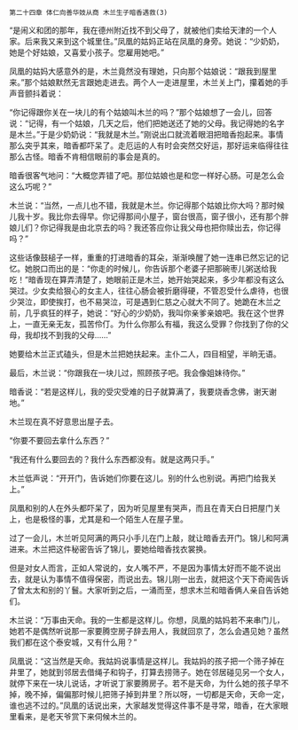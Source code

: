     第二十四章 体仁向善华妓从商 木兰生子暗香遇救(3) 

   “是闹义和团的那年，我在德州附近找不到父母了，就被他们卖给天津的一个人家。后来我又来到这个城里住。”凤凰的姑妈正站在凤凰的身旁。她说：“少奶奶，她是个好姑娘，又喜爱小孩子。您雇用她吧。”

   凤凰的姑妈大感意外的是，木兰竟然没有理她，只向那个姑娘说：“跟我到屋里来。”那个姑娘默然无言跟她走进去。两个人一走进屋里，木兰关上门，攥着她的手声音颤抖着说：

   “你记得跟你关在一块儿的有个姑娘叫木兰的吗？”那个姑娘想了一会儿，回答说：“记得，有一个姑娘，几天之后，他们把她送还了她的父母。我记得她的名字是木兰。”于是少奶奶说：“我就是木兰。”刚说出口就流着眼泪把暗香抱起来。事情那么突乎其来，暗香都吓呆了。走厄运的人有时会突然交好运，那好运来临得往往那么古怪。暗香不肯相信眼前的事会是真的。

   暗香很客气地问：“大概您弄错了吧。那位姑娘也是和您一样好心肠。可是怎么会这么巧呢？”

   木兰说：“当然，一点儿也不错，我就是木兰。你记得那个姑娘比你大吗？那时候儿我十岁。我比你去得早。你记得那间小屋子，窗台很高，窗子很小，还有那个胖娘儿们？你记得我是由北京去的吗？我还答应你让我父母也把你赎出去，你记得吗？”

   这些话像鼓槌子一样，重重的打进暗香的耳朵，渐渐唤醒了她一连串已然忘记的记忆。她脱口而出的是：“你走的时候儿，你告诉那个老婆子把那碗枣儿粥送给我吃！”暗香现在算弄清楚了，她眼前正是木兰，她开始哭起来，多少年都没有这么哭过。少女卖给狠心的女主人，往往心肠会被折磨得硬，不管忍受什么虐待，也很少哭泣，即使挨打，也不易哭泣，可是遇到仁慈之心就大不同了。她跪在木兰之前，几乎疯狂的样子，她说：“好心的少奶奶，我叫你亲爹亲娘吧。我在这个世界上，一直无亲无友，孤苦伶仃。为什么你那么有福，我这么受罪？你找到了你的父母，我却找不到我的父母……”

   她要给木兰正式磕头，但是木兰把她扶起来。主仆二人，四目相望，半晌无语。

   最后，木兰说：“你跟我在一块儿过，照顾孩子吧。我会像姐妹待你。”

   暗香说：“若是这样儿，我的受灾受难的日子就算满了，我要烧香念佛，谢天谢地。”

   木兰现在真不好意思出屋子去。

   “你要不要回去拿什么东西？”

   “我还有什么要回去的？我什么东西都没有。就是这两只手。”

   木兰低声说：“开开门，告诉她们你要在这儿。别的什么也别说。再把门给我关上。”

   凤凰和别的人在外头都吓呆了，因为听见屋里有哭声，而且在青天白日把屋门关上，也是极怪的事，尤其是和一个陌生人在屋子里。

   过了一会儿，木兰听见阿满的两只小手儿在门上敲，就让暗香去开门。锦儿和阿满进来。木兰把这件秘密告诉了锦儿，要她给暗香找衣裳换。

   但是对女人而言，正如人常说的，女人嘴不严，不是因为事情太好而不能不说出去，就是认为事情不值得保密，而说出去。锦儿刚一出去，就把这个天下奇闻告诉了曾太太和别的丫鬟。大家听到之后，一涌而至，想求木兰和暗香俩人亲自告诉她们。

   木兰说：“万事由天命。我的一生都是这样儿。你想，凤凰的姑妈若不来串门儿，她若不是偶然听说那一家要腾空房子辞去用人，我就回京了，怎么会遇见她？虽然我们都在这个泰安城，又有什么用？”

   凤凰说：“这当然是天命。我姑妈说事情是这样儿。我姑妈的孩子把一个筛子掉在井里了，她就到邻居去借绳子和钩子，打算去捞筛子。她在邻居碰见另一个女人，就停下来在一块儿说话，才听说丁家要腾房子。若不是天命，为什么她的孩子早不掉，晚不掉，偏偏那时候儿把筛子掉到井里？所以呀，一切都是天命，天命一定，谁也逃不过的。”凤凰的话说出来，大家越发觉得这件事不是寻常，暗香，在大家眼里看来，是老天爷赏下来伺候木兰的。

